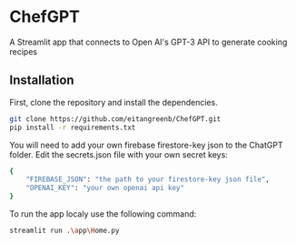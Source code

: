 # ChefGPT
A Streamlit app that connects to Open AI's GPT-3 API to generate cooking recipes

## Installation

First, clone the repository and install the dependencies.

```bash
git clone https://github.com/eitangreenb/ChefGPT.git
pip install -r requirements.txt
```

You will need to add your own firebase firestore-key json to the ChatGPT folder.
Edit the secrets.json file with your own secret keys:
```bash
{
    "FIREBASE_JSON": "the path to your firestore-key json file",
    "OPENAI_KEY": "your own openai api key"
}
```

To run the app localy use the following command:
```bash
streamlit run .\app\Home.py
```
